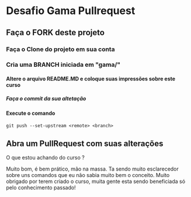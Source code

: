 # Desafio Gama Pullrequest

## Faça o FORK deste projeto

### Faça o Clone do projeto em sua conta

### Cria uma BRANCH iniciada em "gama/"

#### Altere o arquivo README.MD e coloque suas impressões sobre este curso

##### Faça o commit da sua altetação

#### Execute o comando

`git push --set-upstream <remote> <branch>`

## Abra um PullRequest com suas alterações

O que estou achando do curso ?

Muito bom, é bem prático, mão na massa. Ta sendo muito esclarecedor sobre uns comandos que eu não sabia muito bem o conceito. Muito obrigado por terem criado o curso, muita gente esta sendo beneficiada só pelo conhecimento passado!
